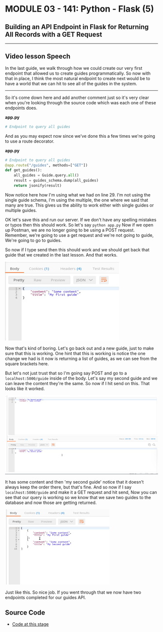 # MODULE 03 - 141: Python - Flask (5)

## Building an API Endpoint in Flask for Returning All Records with a GET Request

---

## Video lesson Speech

In the last guide, we walk through how we could create our very first 
endpoint that allowed us to create guides programmatically. So now with 
that in place, I think the most natural endpoint to create next would be
 to have a world that we can hit to see all of the guides in the system.

****

So it's come down here and add another comment just so it's very clear when you're looking through the source code which was each one of these endpoints does. 

**app.py**

```py
# Endpoint to query all guides
```

And as you may expect now since we've done this a few times we're going to use a route decorator. 

**app.py**

```python
# Endpoint to query all guides
@app.route("/guides", methods=["GET"])
def get_guides():
    all_guides = Guide.query.all()
    result = guides_schema.dump(all_guides)
    return jsonify(result)
```

Now notice here how I'm using what we had on line 29. I'm not using the single guide schema, I'm using the multiple, the one where we said that many are true. This gives us the ability to work either with single guides or multiple guides. 

OK let's save this and run our server. If we don't have any spelling mistakes or typos then this should work. So let's say `python app.py` Now if we open up Postman, we are no longer going to be using a POST request. Remember, we're going to use a get request and we're not going to guide, We're going to go to guides. 

So now if I type send then this should work and we should get back that guide that we created in the last lesson. And that works. 

![large](./03-141_IMG1.png)

Now that's kind of boring. Let's go back out and a new guide, just to make sure that this is working. One hint that this is working is notice the one change we had is it now is returning a list of guides, as we can see from the square brackets here. 

But let's not just trust that so I'm going say POST and go to a `localhost:5000/guide` inside of the body. Let's say my second guide and we can leave the content they're the same. So now if I hit send on this. That looks like it worked. 

![large](./03-141_IMG2.png)

It has some content and then 'my second guide' notice that it doesn't always keep the order there, but that's fine. And so now if I say `localhost:5000/guide` and make it a GET request and hit send, Now you can see that our query is working so we know that we save two guides to the database and now those are getting returned.

![large](./03-141_IMG3.png)

Just like this. So nice job. If you went through that we now have two endpoints completed for our guides API.

## Source Code

- [Code at this stage](https://github.com/bottega-code-school/hello-flask/tree/d08a5bfa1aa9465ad2221a96189d0d6b66ce088b)
